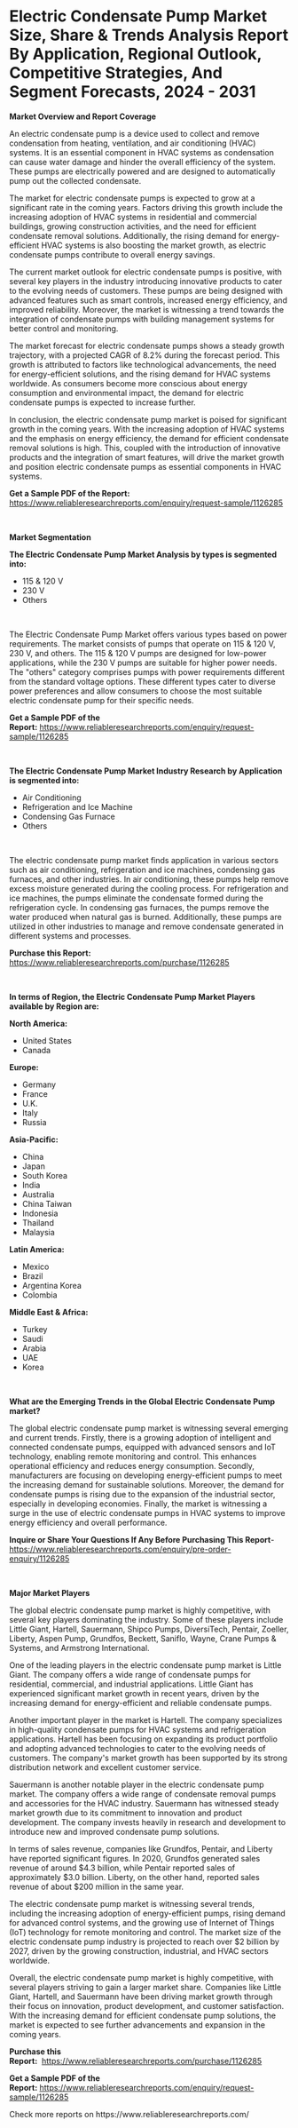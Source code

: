 <p><h1>Electric Condensate Pump Market Size, Share & Trends Analysis Report By Application, Regional Outlook, Competitive Strategies, And Segment Forecasts, 2024 - 2031</h1></p><p><strong>Market Overview and Report Coverage</strong></p>
<p><p>An electric condensate pump is a device used to collect and remove condensation from heating, ventilation, and air conditioning (HVAC) systems. It is an essential component in HVAC systems as condensation can cause water damage and hinder the overall efficiency of the system. These pumps are electrically powered and are designed to automatically pump out the collected condensate.</p><p>The market for electric condensate pumps is expected to grow at a significant rate in the coming years. Factors driving this growth include the increasing adoption of HVAC systems in residential and commercial buildings, growing construction activities, and the need for efficient condensate removal solutions. Additionally, the rising demand for energy-efficient HVAC systems is also boosting the market growth, as electric condensate pumps contribute to overall energy savings.</p><p>The current market outlook for electric condensate pumps is positive, with several key players in the industry introducing innovative products to cater to the evolving needs of customers. These pumps are being designed with advanced features such as smart controls, increased energy efficiency, and improved reliability. Moreover, the market is witnessing a trend towards the integration of condensate pumps with building management systems for better control and monitoring.</p><p>The market forecast for electric condensate pumps shows a steady growth trajectory, with a projected CAGR of 8.2% during the forecast period. This growth is attributed to factors like technological advancements, the need for energy-efficient solutions, and the rising demand for HVAC systems worldwide. As consumers become more conscious about energy consumption and environmental impact, the demand for electric condensate pumps is expected to increase further.</p><p>In conclusion, the electric condensate pump market is poised for significant growth in the coming years. With the increasing adoption of HVAC systems and the emphasis on energy efficiency, the demand for efficient condensate removal solutions is high. This, coupled with the introduction of innovative products and the integration of smart features, will drive the market growth and position electric condensate pumps as essential components in HVAC systems.</p></p>
<p><strong>Get a Sample PDF of the Report:</strong> <a href="https://www.reliableresearchreports.com/enquiry/request-sample/1126285">https://www.reliableresearchreports.com/enquiry/request-sample/1126285</a></p>
<p>&nbsp;</p>
<p><strong>Market Segmentation</strong></p>
<p><strong>The Electric Condensate Pump Market Analysis by types is segmented into:</strong></p>
<p><ul><li>115 & 120 V</li><li>230 V</li><li>Others</li></ul></p>
<p>&nbsp;</p>
<p><p>The Electric Condensate Pump Market offers various types based on power requirements. The market consists of pumps that operate on 115 & 120 V, 230 V, and others. The 115 & 120 V pumps are designed for low-power applications, while the 230 V pumps are suitable for higher power needs. The "others" category comprises pumps with power requirements different from the standard voltage options. These different types cater to diverse power preferences and allow consumers to choose the most suitable electric condensate pump for their specific needs.</p></p>
<p><strong>Get a Sample PDF of the Report:</strong>&nbsp;<a href="https://www.reliableresearchreports.com/enquiry/request-sample/1126285">https://www.reliableresearchreports.com/enquiry/request-sample/1126285</a></p>
<p>&nbsp;</p>
<p><strong>The Electric Condensate Pump Market Industry Research by Application is segmented into:</strong></p>
<p><ul><li>Air Conditioning</li><li>Refrigeration and Ice Machine</li><li>Condensing Gas Furnace</li><li>Others</li></ul></p>
<p>&nbsp;</p>
<p><p>The electric condensate pump market finds application in various sectors such as air conditioning, refrigeration and ice machines, condensing gas furnaces, and other industries. In air conditioning, these pumps help remove excess moisture generated during the cooling process. For refrigeration and ice machines, the pumps eliminate the condensate formed during the refrigeration cycle. In condensing gas furnaces, the pumps remove the water produced when natural gas is burned. Additionally, these pumps are utilized in other industries to manage and remove condensate generated in different systems and processes.</p></p>
<p><strong>Purchase this Report:</strong>&nbsp; <a href="https://www.reliableresearchreports.com/purchase/1126285">https://www.reliableresearchreports.com/purchase/1126285</a></p>
<p>&nbsp;</p>
<p><strong>In terms of Region, the Electric Condensate Pump Market Players available by Region are:</strong></p>
<p>
    <p> <strong> North America: </strong>
        <ul>
            <li>United States</li>
            <li>Canada</li>
        </ul>
        </p> 
    <p> <strong> Europe: </strong>
        <ul>
            <li>Germany</li>
            <li>France</li>
            <li>U.K.</li>
            <li>Italy</li>
            <li>Russia</li>
        </ul>
        </p> 
    <p> <strong> Asia-Pacific: </strong>
        <ul>
            <li>China</li>
            <li>Japan</li>
            <li>South Korea</li>
            <li>India</li>
            <li>Australia</li>
            <li>China Taiwan</li>
            <li>Indonesia</li>
            <li>Thailand</li>
            <li>Malaysia</li>
        </ul>
        </p> 
    <p> <strong> Latin America: </strong>
        <ul>
            <li>Mexico</li>
            <li>Brazil</li>
            <li>Argentina Korea</li>
            <li>Colombia</li>
        </ul>
        </p> 
    <p> <strong> Middle East & Africa: </strong>
        <ul>
            <li>Turkey</li>
            <li>Saudi</li>
            <li>Arabia</li>
            <li>UAE</li>
            <li>Korea</li>
        </ul>
    </p>
    </p>
<p>&nbsp;</p>
<p><strong>What are the Emerging Trends in the Global Electric Condensate Pump market?</strong></p>
<p><p>The global electric condensate pump market is witnessing several emerging and current trends. Firstly, there is a growing adoption of intelligent and connected condensate pumps, equipped with advanced sensors and IoT technology, enabling remote monitoring and control. This enhances operational efficiency and reduces energy consumption. Secondly, manufacturers are focusing on developing energy-efficient pumps to meet the increasing demand for sustainable solutions. Moreover, the demand for condensate pumps is rising due to the expansion of the industrial sector, especially in developing economies. Finally, the market is witnessing a surge in the use of electric condensate pumps in HVAC systems to improve energy efficiency and overall performance.</p></p>
<p><strong>Inquire or Share Your Questions If Any Before Purchasing This Report</strong>- <a href="https://www.reliableresearchreports.com/enquiry/pre-order-enquiry/1126285">https://www.reliableresearchreports.com/enquiry/pre-order-enquiry/1126285</a></p>
<p>&nbsp;</p>
<p><strong>Major Market Players</strong></p>
<p><p>The global electric condensate pump market is highly competitive, with several key players dominating the industry. Some of these players include Little Giant, Hartell, Sauermann, Shipco Pumps, DiversiTech, Pentair, Zoeller, Liberty, Aspen Pump, Grundfos, Beckett, Saniflo, Wayne, Crane Pumps & Systems, and Armstrong International.</p><p>One of the leading players in the electric condensate pump market is Little Giant. The company offers a wide range of condensate pumps for residential, commercial, and industrial applications. Little Giant has experienced significant market growth in recent years, driven by the increasing demand for energy-efficient and reliable condensate pumps.</p><p>Another important player in the market is Hartell. The company specializes in high-quality condensate pumps for HVAC systems and refrigeration applications. Hartell has been focusing on expanding its product portfolio and adopting advanced technologies to cater to the evolving needs of customers. The company's market growth has been supported by its strong distribution network and excellent customer service.</p><p>Sauermann is another notable player in the electric condensate pump market. The company offers a wide range of condensate removal pumps and accessories for the HVAC industry. Sauermann has witnessed steady market growth due to its commitment to innovation and product development. The company invests heavily in research and development to introduce new and improved condensate pump solutions.</p><p>In terms of sales revenue, companies like Grundfos, Pentair, and Liberty have reported significant figures. In 2020, Grundfos generated sales revenue of around $4.3 billion, while Pentair reported sales of approximately $3.0 billion. Liberty, on the other hand, reported sales revenue of about $200 million in the same year.</p><p>The electric condensate pump market is witnessing several trends, including the increasing adoption of energy-efficient pumps, rising demand for advanced control systems, and the growing use of Internet of Things (IoT) technology for remote monitoring and control. The market size of the electric condensate pump industry is projected to reach over $2 billion by 2027, driven by the growing construction, industrial, and HVAC sectors worldwide.</p><p>Overall, the electric condensate pump market is highly competitive, with several players striving to gain a larger market share. Companies like Little Giant, Hartell, and Sauermann have been driving market growth through their focus on innovation, product development, and customer satisfaction. With the increasing demand for efficient condensate pump solutions, the market is expected to see further advancements and expansion in the coming years.</p></p>
<p><strong>Purchase this Report:</strong>&nbsp;&nbsp;<a href="https://www.reliableresearchreports.com/purchase/1126285">https://www.reliableresearchreports.com/purchase/1126285</a></p>
<p></p>
<p><strong>Get a Sample PDF of the Report:</strong>&nbsp;<a href="https://www.reliableresearchreports.com/enquiry/request-sample/1126285">https://www.reliableresearchreports.com/enquiry/request-sample/1126285</a></p>
<p>Check more reports on https://www.reliableresearchreports.com/</p>